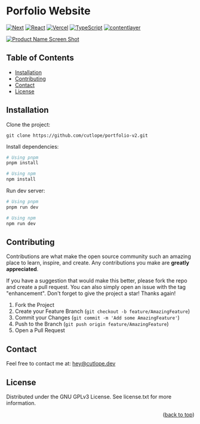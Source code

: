 <a name="readme-top"></a>

<h1> Porfolio Website </h1>

[![Next][next.js]][next-url] [![React][react.js]][react-url] [![Vercel][vercel]][vercel-url] [![TypeScript][typescript]][typescript-url] [![contentlayer][contentlayer]][contentlayer-url]

[![Product Name Screen Shot][product-screenshot]](https://cutlope.dev)

## Table of Contents

- [Installation](#installation)
- [Contributing](#contributing)
- [Contact](#contact)
- [License](#license)

## Installation

Clone the project:

    git clone https://github.com/cutlope/portfolio-v2.git

Install dependencies:

```bash
# Using pnpm
pnpm install

# Using npm
npm install
```

Run dev server:

```bash
# Using pnpm
pnpm run dev

# Using npm
npm run dev
```

<!-- CONTRIBUTING -->

## Contributing

Contributions are what make the open source community such an amazing place to learn, inspire, and create. Any contributions you make are **greatly appreciated**.

If you have a suggestion that would make this better, please fork the repo and create a pull request. You can also simply open an issue with the tag "enhancement".
Don't forget to give the project a star! Thanks again!

1. Fork the Project
2. Create your Feature Branch (`git checkout -b feature/AmazingFeature`)
3. Commit your Changes (`git commit -m 'Add some AmazingFeature'`)
4. Push to the Branch (`git push origin feature/AmazingFeature`)
5. Open a Pull Request

## Contact

Feel free to contact me at: [hey@cutlope.dev](mailto:hey@cutlope.dev)

## License

Distributed under the GNU GPLv3 License. See license.txt for more information.

<p align="right">(<a href="#readme-top">back to top</a>)</p>

<!-- https://www.markdownguide.org/basic-syntax/#reference-style-links -->

[next.js]: https://img.shields.io/badge/next.js-000000?style=for-the-badge&logo=nextdotjs&logoColor=white
[next-url]: https://nextjs.org/
[react.js]: https://img.shields.io/badge/React-blue?style=for-the-badge&logo=react&logoColor=61DAFB
[react-url]: https://reactjs.org/
[vercel]: https://img.shields.io/badge/Vercel-000000?style=for-the-badge&logo=vercel&logoColor=white
[vercel-url]: https://vercel.com/
[product-screenshot]: /public/screenshot.png
[typescript]: https://img.shields.io/badge/TypeScript-007ACC?style=for-the-badge&logo=typescript&logoColor=white
[typescript-url]: https://www.typescriptlang.org/
[contentlayer]: https://img.shields.io/badge/-CONTENTLAYER-blueviolet?style=for-the-badge&logoColor=white
[contentlayer-url]: https://www.contentlayer.dev/
